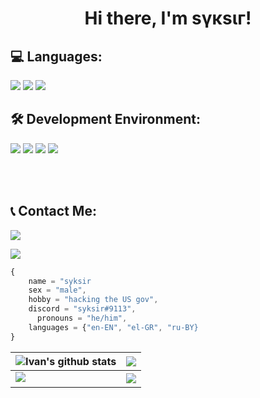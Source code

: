 <center><h1>Hi there, I'm sγκsιг!</h1></center>

<h2><strong>💻 Languages: </strong></h2>
<a href="https://python.org/"><img src="https://img.shields.io/badge/-Python-048CFF?style=flat&logo=python"/></a>
<a href="https://lua.org/"><img src="https://img.shields.io/badge/-Lua-0072FF?style=flat&logo=lua"/></a>
<a href="https://docs.microsoft.com/cpp"><img src="https://img.shields.io/badge/-C++68217a?style=flat"/></a>

<h2><strong>🛠️ Development Environment: </strong></h2>
<a href="https://www.microsoft.com/ko-kr/software-download/windows11"><img src="https://img.shields.io/badge/-Windows-042571?style=flat&logo=windows"/></a>
<a href="https://www.archlinux.org/"><img src="https://img.shields.io/badge/-LInux (Debian)-D70651?style=flat&logo=arch"/></a>
<a href="https://code.visualstudio.com/"><img src="https://img.shields.io/badge/-Visual Studio Code-213c60?style=flat&logo=visualstudiocode"/></a>
<a href="https://pypi.org/project/discord.py/"><img src="https://img.shields.io/badge/-Discord.py-FFD344?style=flat&logoColor=white&logo=discord"/></a>

<br><br>

<h2><strong>📞 Contact Me: </strong></h2>
<a href="https://discordapp.com/users/931983090555961404"><img src="https://img.shields.io/badge/-syksir%239113-000000?style=flat&logo=discord"/></a>


<a href="https://discord.com/users/931983090555961404"><img align="center" src="https://discord.c99.nl/widget/theme-2/931983090555961404.png"></a>


```js
{
    name = "syksir
    sex = "male",
    hobby = "hacking the US gov",
    discord = "syksir#9113",
	  pronouns = "he/him",
    languages = {"en-EN", "el-GR", "ru-BY}
}

```

| <img align="center" src="https://github-readme-stats.vercel.app/api?username=syksir&show_icons=true&include_all_commits=true&count_private=true&hide_border=true&theme=radical" alt="Ivan's github stats" /></a> | <img align="center" src="https://github-readme-stats.vercel.app/api/top-langs/?username=soyandrey&hide_border=true&theme=radical" /></a> |
| ------------- | ------------- |
<img src="https://github-profile-trophy.vercel.app/?username=syksir&column=7&theme=radical"> | <img align="center" src="https://discord.c99.nl/widget/theme-3/931983090555961404.png" />
<!--

<img src="https://github-profile-trophy.vercel.app/?username=soyandrey&column=8&theme=radical"> 
<hr>

<img align="center" src="https://discord.c99.nl/widget/theme-3/892860271675211819.png" />

-->
